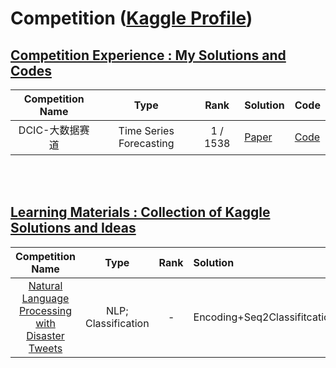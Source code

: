 # Competition ([Kaggle Profile](https://www.kaggle.com/xinyi0919))

## [Competition Experience : My Solutions and Codes](https://github.com/XiN0919/Competition/tree/main/Competition%20Experience)
| Competition Name | Type | Rank | Solution | Code |
| :-: | :---: | :---: | :--- | :---|
|  DCIC-大数据赛道 | Time Series Forecasting |  1 / 1538 | [Paper]() | [Code](https://github.com/XiN0919/DriftTrajectory) |

<br>
<br>

## [Learning Materials : Collection of Kaggle Solutions and Ideas](https://github.com/XiN0919/Competition/tree/main/Learning%20Materials)
| Competition Name | Type | Rank | Solution | Code |
| :-: | :---: | :---: | :--- | :---|
| [Natural Language Processing with Disaster Tweets](https://www.kaggle.com/competitions/nlp-getting-started/overview/description) | NLP;<br>Classification | - | Encoding+Seq2Classifitcation |  |
